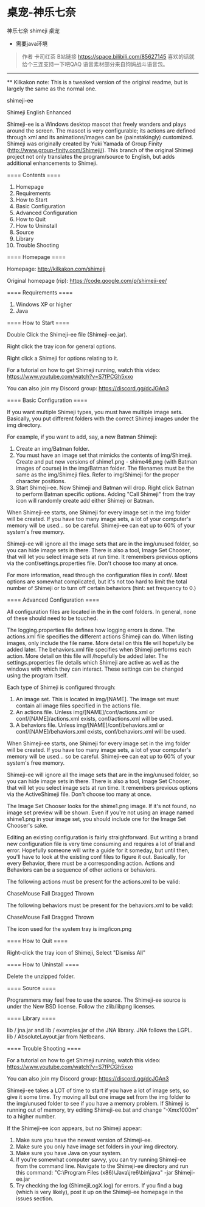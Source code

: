 # 桌宠-神乐七奈
神乐七奈 shimeji 桌宠
* 需要java环境

> 作者 卡司红茶
> B站链接 https://space.bilibili.com/85627145
> 喜欢的话就给个三连支持一下吧QAQ
> 语音素材部分来自狗妈战斗语音包。

---
** Kilkakon note: This is a tweaked version of the original readme, but is largely the same as the normal one.

shimeji-ee

Shimeji English Enhanced

Shimeji-ee is a Windows desktop mascot that freely wanders and plays around the screen.  The mascot is very configurable; its actions are defined through xml and its animations/images can be (painstakingly) customized.  Shimeji was originally created by Yuki Yamada of Group Finity (http://www.group-finity.com/Shimeji/).  This branch of the original Shimeji project not only translates the program/source to English, but adds additional enhancements to Shimeji.

==== Contents ==== 

1. Homepage
2. Requirements
3. How to Start
4. Basic Configuration
5. Advanced Configuration
6. How to Quit
7. How to Uninstall
8. Source
9. Library
10. Trouble Shooting

==== Homepage ==== 

Homepage: http://kilkakon.com/shimeji

Original homepage (rip): https://code.google.com/p/shimeji-ee/

==== Requirements ==== 

1. Windows XP or higher
2. Java

==== How to Start ==== 

Double Click the Shimeji-ee file (Shimeji-ee.jar).

Right click the tray icon for general options.

Right click a Shimeji for options relating to it.

For a tutorial on how to get Shimeji running, watch this video: https://www.youtube.com/watch?v=S7fPCGh5xxo

You can also join my Discord group: https://discord.gg/dcJGAn3

==== Basic Configuration ==== 

If you want multiple Shimeji types, you must have multiple image sets.  Basically, you put different folders with the correct Shimeji images under the img directory.

For example, if you want to add, say, a new Batman Shimeji:

1. Create an img/Batman folder.
2. You must have an image set that mimicks the contents of img/Shimeji.  Create and put new versions of shime1.png - shime46.png (with Batman images of course) in the img/Batman folder.  The filenames must be the same as the img/Shimeji files.  Refer to img/Shimeji for the proper character positions.
3. Start Shimeji-ee.  Now Shimeji and Batman will drop.  Right click Batman to perform Batman specific options.  Adding "Call Shimeji" from the tray icon will randomly create add either Shimeji or Batman.

When Shimeji-ee starts, one Shimeji for every image set in the img folder will be created.  If you have too many image sets, a lot of your computer's memory will be used... so be careful.  Shimeji-ee can eat up to 60% of your system's free memory.  

Shimeji-ee will ignore all the image sets that are in the img/unused folder, so you can hide image sets in there.  There is also a tool, Image Set Chooser, that will let you select image sets at run time.  It remembers previous options via the conf/settings.properties file.  Don't choose too many at once.

For more information, read through the configuration files in conf/.  Most options are somewhat complicated, but it's not too hard to limit the total number of Shimeji or to turn off certain behaviors (hint: set frequency to 0.)

==== Advanced Configuration ==== 

All configuration files are located in the in the conf folders.  In general, none of these should need to be touched.

The logging.properties file defines how logging errors is done.
The actions.xml file specifies the different actions Shimeji can do.  When listing images, only include the file name.  More detail on this file will hopefully be added later.
The behaviors.xml file specifies when Shimeji performs each action.  More detail on this file will /hopefully be added later.
The settings.properties file details which Shimeji are active as well as the windows with which they can interact. These settings can be changed using the program itself.

Each type of Shimeji is configured through:

1. An image set.  This is located in img/[NAME].  The image set must contain all image files specified in the actions file. 
2. An actions file.  Unless img/[NAME]/conf/actions.xml or conf/[NAME]/actions.xml exists, conf/actions.xml will be used.
3. A behaviors file.  Unless img/[NAME]/conf/behaviors.xml or conf/[NAME]/behaviors.xml exists, conf/behaviors.xml will be used.

When Shimeji-ee starts, one Shimeji for every image set in the img folder will be created.  If you have too many image sets, a lot of your computer's memory will be used... so be careful.  Shimeji-ee can eat up to 60% of your system's free memory.  

Shimeji-ee will ignore all the image sets that are in the img/unused folder, so you can hide image sets in there.  There is also a tool, Image Set Chooser, that will let you select image sets at run time.  It remembers previous options via the ActiveShimeji file.  Don't choose too many at once.

The Image Set Chooser looks for the shime1.png image.  If it's not found, no image set preview will be shown.  Even if you're not using an image named shime1.png in your image set, you should include one for the Image Set Chooser's sake.

Editing an existing configuration is fairly straightforward.  But writing a brand new configuration file is very time consuming and requires a lot of trial and error.  Hopefully someone will write a guide for it someday, but until then, you'll have to look at the existing conf files to figure it out.  Basically, for every Behavior, there must be a corresponding action.  Actions and Behaviors can be a sequence of other actions or behaviors.

The following actions must be present for the actions.xml to be valid:

ChaseMouse
Fall
Dragged
Thrown

The following behaviors must be present for the behaviors.xml to be valid:

ChaseMouse
Fall
Dragged
Thrown

The icon used for the system tray is img/icon.png

==== How to Quit ==== 

Right-click the tray icon of Shimeji, Select "Dismiss All"

==== How to Uninstall ==== 

Delete the unzipped folder.

==== Source ====

Programmers may feel free to use the source.  The Shimeji-ee source is under the New BSD license.
Follow the zlib/libpng licenses.

==== Library ====

lib / jna.jar and lib / examples.jar of the JNA library.
JNA follows the LGPL.
lib / AbsoluteLayout.jar from Netbeans.

==== Trouble Shooting ====

For a tutorial on how to get Shimeji running, watch this video: https://www.youtube.com/watch?v=S7fPCGh5xxo

You can also join my Discord group: https://discord.gg/dcJGAn3

Shimeji-ee takes a LOT of time to start if you have a lot of image sets, so give it some time.  Try moving all but one image set from the img folder to the img/unused folder to see if you have a memory problem.  If Shimeji is running out of memory, try editing Shimeji-ee.bat and change "-Xmx1000m" to a higher number.

If the Shimeji-ee icon appears, but no Shimeji appear:

1. Make sure you have the newest version of Shimeji-ee.
2. Make sure you only have image set folders in your img directory.
3. Make sure you have Java on your system.
4. If you're somewhat computer savvy, you can try running Shimeji-ee from the command line.  Navigate to the Shimeji-ee directory and run this command: "C:\Program Files (x86)\Java\jre6\bin\java" -jar Shimeji-ee.jar
5. Try checking the log (ShimejiLogX.log) for errors.  If you find a bug (which is very likely), post it up on the Shimeji-ee homepage in the issues section.
